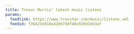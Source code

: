```yaml
---
title: Trevor Morris’ latest music listens
params:
  feedlink: https://www.trovster.com/music/listens.xml
  feedid: f36423e010a420d74df48c039d1bb3af
---
```

